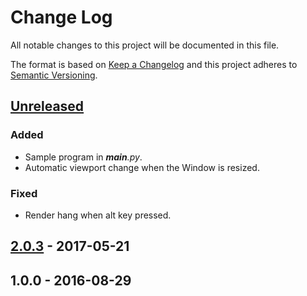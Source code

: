 # Change Log
All notable changes to this project will be documented in this file.

The format is based on [Keep a Changelog](http://keepachangelog.com/)
and this project adheres to [Semantic Versioning](http://semver.org/).

## [Unreleased]
### Added
- Sample program in *__main__.py*.
- Automatic viewport change when the Window is resized.

### Fixed
- Render hang when alt key pressed.

## [2.0.3] - 2017-05-21

## 1.0.0 - 2016-08-29

[Unreleased]: https://github.com/cprogrammer1994/GLWindow/compare/2.0.3...master
[2.0.3]: https://github.com/cprogrammer1994/GLWindow/tree/2.0.3
